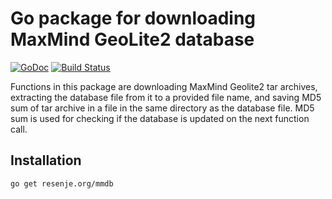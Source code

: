 # Go package for downloading MaxMind GeoLite2 database

[![GoDoc](https://godoc.org/resenje.org/mmdb?status.svg)](https://godoc.org/resenje.org/mmdb)
[![Build Status](https://travis-ci.org/janos/mmdb.svg?branch=master)](https://travis-ci.org/janos/mmdb)

Functions in this package are downloading MaxMind Geolite2 tar archives,
extracting the database file from it to a provided file name, and saving
MD5 sum of tar archive in a file in the same directory as the database file.
MD5 sum is used for checking if the database is updated on the next function
call.

## Installation

```sh
go get resenje.org/mmdb
```

